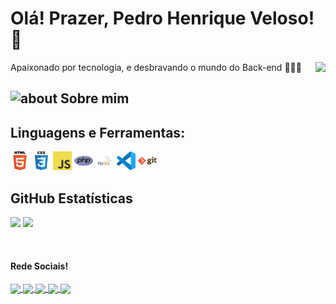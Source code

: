 
# Olá! Prazer, Pedro Henrique Veloso! 👋

Apaixonado por tecnologia, e desbravando o mundo do Back-end 🧗🏻‍♀️
<img align="right" height="150" src="https://c.tenor.com/cBmz8RTK_JsAAAAC/typing-anime.gif" />


## <img width="45" alt="about" src="https://raw.github.com/elizarov/elizarov/master/about.png"> Sobre mim


## **Linguagens e Ferramentas:**  

<code><img height="30" src="https://raw.githubusercontent.com/github/explore/80688e429a7d4ef2fca1e82350fe8e3517d3494d/topics/html/html.png"></code>
<code><img height="30" src="https://raw.githubusercontent.com/github/explore/80688e429a7d4ef2fca1e82350fe8e3517d3494d/topics/css/css.png"></code>
<code><img height="30" src="https://raw.githubusercontent.com/github/explore/80688e429a7d4ef2fca1e82350fe8e3517d3494d/topics/javascript/javascript.png"></code>
<code><img height="30" src="https://raw.githubusercontent.com/github/explore/80688e429a7d4ef2fca1e82350fe8e3517d3494d/topics/php/php.png"></code>
<code><img height="30" src="https://raw.githubusercontent.com/github/explore/80688e429a7d4ef2fca1e82350fe8e3517d3494d/topics/mysql/mysql.png"></code>
<code><img height="30" src="https://raw.githubusercontent.com/github/explore/80688e429a7d4ef2fca1e82350fe8e3517d3494d/topics/visual-studio-code/visual-studio-code.png"></code>
<code><img height="30" src="https://raw.githubusercontent.com/github/explore/80688e429a7d4ef2fca1e82350fe8e3517d3494d/topics/git/git.png"></code>

## **GitHub Estatísticas**

<p align="left">
<img height="180em" src="https://github-readme-stats.vercel.app/api?username=ph-veloso&count_private=true&show_icons=true&theme=cobalt"/>
<img height="180em" src="https://github-readme-stats.vercel.app/api/top-langs?username=ph-veloso&show_icons=true&locale=en&layout=compact&theme=cobalt"/>
</p>


[website]: https://codedev.ga/
[twitter]: https://twitter.com/SEUTWITTER
[youtube]: https://www.youtube.com/user/SEUYOUTUBE/
[instagram]: https://www.instagram.com/SEUINSTAGRAM/
[linkedin]: https://www.linkedin.com/in/SEULINKEDIN/
<br>

#### Rede Sociais!
<p align="left">
  <a href="https://instagram.com/seu-usuario/">
    <img
      align="center"
      src="https://img.shields.io/badge/Instagram-193549?style=for-the-badge&logo=instagram&logoColor=c576c2"
    />
  </a>
  <a href="https://twitter.com/seu-usuario">
    <img
      align="center"
      src="https://img.shields.io/badge/Twitter-193549?style=for-the-badge&logo=twitter&logoColor=c576c2"
    />
  </a>
  <a href="https://discord.gg/seu-server">
    <img
      align="center"
      src="https://img.shields.io/badge/Discord-193549?style=for-the-badge&logo=discord&logoColor=c576c2">
  </a>
  <a href="https://www.linkedin.com/in/seu-usuario/">
    <img
         align="center"
         src="https://img.shields.io/badge/LinkedIn-193549?style=for-the-badge&logo=linkedin&logoColor=c576c2"
  </a>
  <a href="https://www.youtube.com/channel/link-do-canal">
    <img
      align="center"
      src="https://img.shields.io/badge/facebook-193549?style=for-the-badge&logo=facebook&logoColor=c576c2"
    />
  </a>
</p>

